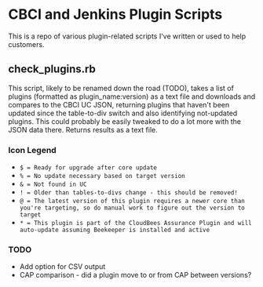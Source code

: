 # CBCI and Jenkins Plugin Scripts
This is a repo of various plugin-related scripts I've written or used to help customers.

## check_plugins.rb
This script, likely to be renamed down the road (TODO), takes a list of plugins (formatted as plugin_name:version) as a text file and downloads and compares to the CBCI UC JSON, returning plugins that haven't been updated since the table-to-div switch and also identifying not-updated plugins. This could probably be easily tweaked to do a lot more with the JSON data there. Returns results as a text file.

### Icon Legend
* `$ = Ready for upgrade after core update`
* `% = No update necessary based on target version`
* `& = Not found in UC`
* `! = Older than tables-to-divs change - this should be removed!`
* `@ = The latest version of this plugin requires a newer core than you're targeting, so do manual work to figure out the version to target`
* `* = This plugin is part of the CloudBees Assurance Plugin and will auto-update assuming Beekeeper is installed and active`

### TODO
* Add option for CSV output
* CAP comparison - did a plugin move to or from CAP between versions?
